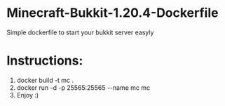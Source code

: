 # Minecraft-Bukkit-1.20.4-Dockerfile

Simple dockerfile to start your bukkit server easyly

# Instructions:

1) docker build -t mc .
2) docker run -d -p 25565:25565 --name mc mc
3) Enjoy :)